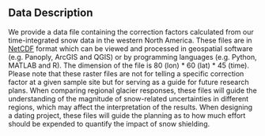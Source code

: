 ## Data Description

We provide a data file containing the correction factors calculated from our time-integrated snow data in the western North America. These files are in [NetCDF](https://www.unidata.ucar.edu/software/netcdf/) format which can be viewed and processed in geospatial software (e.g. Panoply, ArcGIS and QGIS) or by programming languages (e.g. Python, MATLAB and R). The dimension of the file is 80 (lon) * 60 (lat) * 45 (time). Please note that these raster files are not for telling a specific correction factor at a given sample site but for serving as a guide for future research plans. When comparing regional glacier responses, these files will guide the understanding of the magnitude of snow-related uncertainties in different regions, which may affect the interpretation of the results. When designing a dating project, these files will guide the planning as to how much effort should be expended to quantify the impact of snow shielding. 

